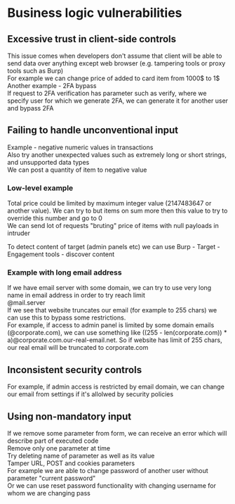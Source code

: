 # Business logic vulnerabilities

## Excessive trust in client-side controls
This issue comes when developers don't assume that client will be able to send data over anything except web browser (e.g. tampering tools or proxy tools such as Burp)  
For example we can change price of added to card item from 1000$ to 1$  
Another example - 2FA bypass  
If request to 2FA verification has parameter such as verify, where we specify user for which we generate 2FA, we can generate it for another user and bypass 2FA  

## Failing to handle unconventional input
Example - negative numeric values in transactions  
Also try another unexpected values such as extremely long or short strings, and unsupported data types  
We can post a quantity of item to negative value  
### Low-level example
Total price could be limited by maximum integer value (2147483647 or another value). We can try to but items on sum more then this value to try to override this number and go to 0  
We can send lot of requests "bruting" price of items with null payloads in intruder  

To detect content of target (admin panels etc) we can use Burp - Target - Engagement tools - discover content  

### Example with long email address
If we have email server with some domain, we can try to use very long name in email address in order to try reach limit  
<very long string>@mail.server  
If we see that website truncates our email (for example to 255 chars) we can use this to bypass some restrictions.  
For example, if access to admin panel is limited by some domain emails (@corporate.com), we can use something like ((255 - len(corporate.com)) * a)@corporate.com.our-real-email.net. So if website has limit of 255 chars, our real email will be truncated to corporate.com  

## Inconsistent security controls
For example, if admin access is restricted by email domain, we can change our email from settings if it's allolwed by security policies  

## Using non-mandatory input
If we remove some parameter from form, we can receive an error which will describe part of executed code  
Remove only one parameter at time  
Try deleting name of parameter as well as its value  
Tamper URL, POST and cookies parameters  
For example we are able to change password of another user without parameter "current password"  
Or we can use reset password functionality with changing username for whom we are changing pass  
